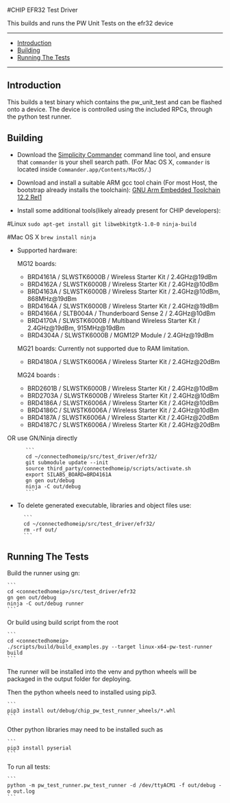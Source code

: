 #CHIP EFR32 Test Driver

This builds and runs the PW Unit Tests on the efr32 device

<hr>

-   [Introduction](#introduction)
-   [Building](#building)
-   [Running The Tests](#running-the-tests)

<hr>

<a name="introduction"></a>

## Introduction

This builds a test binary which contains the pw_unit_test and can be flashed onto
a device. The device is controlled using the included RPCs, through the python
test runner.

<a name="building"></a>

## Building

-   Download the
    [Simplicity Commander](https://www.silabs.com/mcu/programming-options)
    command line tool, and ensure that `commander` is your shell search path.
    (For Mac OS X, `commander` is located inside
    `Commander.app/Contents/MacOS/`.)

-   Download and install a suitable ARM gcc tool chain (For most Host, the
    bootstrap already installs the toolchain):
    [GNU Arm Embedded Toolchain 12.2 Rel1](https://developer.arm.com/downloads/-/arm-gnu-toolchain-downloads)

-   Install some additional tools(likely already present for CHIP developers):

#Linux `sudo apt-get install git libwebkitgtk-1.0-0 ninja-build`

#Mac OS X `brew install ninja`

-   Supported hardware:

    MG12 boards:

    -   BRD4161A / SLWSTK6000B / Wireless Starter Kit / 2.4GHz@19dBm
    -   BRD4162A / SLWSTK6000B / Wireless Starter Kit / 2.4GHz@10dBm
    -   BRD4163A / SLWSTK6000B / Wireless Starter Kit / 2.4GHz@10dBm,
        868MHz@19dBm
    -   BRD4164A / SLWSTK6000B / Wireless Starter Kit / 2.4GHz@19dBm
    -   BRD4166A / SLTB004A / Thunderboard Sense 2 / 2.4GHz@10dBm
    -   BRD4170A / SLWSTK6000B / Multiband Wireless Starter Kit / 2.4GHz@19dBm,
        915MHz@19dBm
    -   BRD4304A / SLWSTK6000B / MGM12P Module / 2.4GHz@19dBm

    MG21 boards: Currently not supported due to RAM limitation.

    -   BRD4180A / SLWSTK6006A / Wireless Starter Kit / 2.4GHz@20dBm

    MG24 boards :

    -   BRD2601B / SLWSTK6000B / Wireless Starter Kit / 2.4GHz@10dBm
    -   BRD2703A / SLWSTK6000B / Wireless Starter Kit / 2.4GHz@10dBm
    -   BRD4186A / SLWSTK6006A / Wireless Starter Kit / 2.4GHz@10dBm
    -   BRD4186C / SLWSTK6006A / Wireless Starter Kit / 2.4GHz@10dBm
    -   BRD4187A / SLWSTK6006A / Wireless Starter Kit / 2.4GHz@20dBm
    -   BRD4187C / SLWSTK6006A / Wireless Starter Kit / 2.4GHz@20dBm

OR use GN/Ninja directly

          ```
          cd ~/connectedhomeip/src/test_driver/efr32/
          git submodule update --init
          source third_party/connectedhomeip/scripts/activate.sh
          export SILABS_BOARD=BRD4161A
          gn gen out/debug
          ninja -C out/debug
          ```

-   To delete generated executable, libraries and object files use:

          ```
          cd ~/connectedhomeip/src/test_driver/efr32/
          rm -rf out/
          ```

<a name="running-the-tests"></a>

## Running The Tests

Build the runner using gn:

    ```
    cd <connectedhomeip>/src/test_driver/efr32
    gn gen out/debug
    ninja -C out/debug runner
    ```

Or build using build script from the root

    ```
    cd <connectedhomeip>
    ./scripts/build/build_examples.py --target linux-x64-pw-test-runner build
    ```

The runner will be installed into the venv and python wheels will be packaged in
the output folder for deploying.

Then the python wheels need to installed using pip3.

    ```
    pip3 install out/debug/chip_pw_test_runner_wheels/*.whl
    ```

Other python libraries may need to be installed such as

    ```
    pip3 install pyserial
    ```

To run all tests:

    ```
    python -m pw_test_runner.pw_test_runner -d /dev/ttyACM1 -f out/debug -o out.log
    ```
